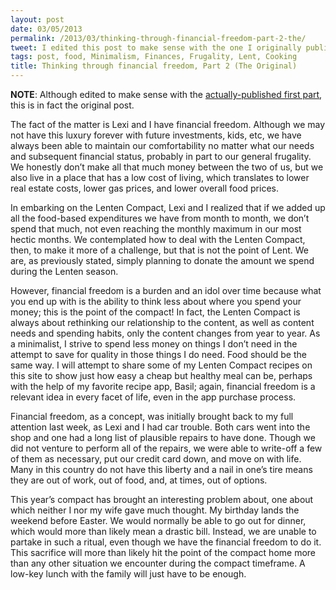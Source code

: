 ```yaml
---
layout: post
date: 03/05/2013
permalink: /2013/03/thinking-through-financial-freedom-part-2-the/
tweet: I edited this post to make sense with the one I originally published, but this is actually the original; is that clear?
tags: post, food, Minimalism, Finances, Frugality, Lent, Cooking
title: Thinking through financial freedom, Part 2 (The Original)
---
```


<p><strong>NOTE</strong>: Although edited to make sense with the <a href="/2013/02/thinking-through-financial-freedom" title="Thinking Through Financial Freedom - Engineered Eloquence">actually-published first part</a>, this is in fact the original post.</p>

<p>The fact of the matter is Lexi and I have financial freedom. Although we may not have this luxury forever with future investments, kids, etc, we have always been able to maintain our comfortability no matter what our needs and subsequent financial status, probably in part to our general frugality. We honestly don&#8217;t make all that much money between the two of us, but we also live in a place that has a low cost of living, which translates to lower real estate costs, lower gas prices, and lower overall food prices.</p>

<p>In embarking on the Lenten Compact, Lexi and I realized that if we added up all the food-based expenditures we have from month to month, we don&#8217;t spend that much, not even reaching the monthly maximum in our most hectic months. We contemplated how to deal with the Lenten Compact, then, to make it more of a challenge, but that is not the point of Lent. We are, as previously stated, simply planning to donate the amount we spend during the Lenten season.</p>

<p>However, financial freedom is a burden and an idol over time because what you end up with is the ability to think less about where you spend your money; this is the point of the compact! In fact, the Lenten Compact is always about rethinking our relationship to the content, as well as content needs and spending habits, only the content changes from year to year. As a minimalist, I strive to spend less money on things I don&#8217;t need in the attempt to save for quality in those things I do need. Food should be the same way. I will attempt to share some of my Lenten Compact recipes on this site to show just how easy a cheap but healthy meal can be, perhaps with the help of my favorite recipe app, Basil; again, financial freedom is a relevant idea in every facet of life, even in the app purchase process.</p>

<p>Financial freedom, as a concept, was initially brought back to my full attention last week, as Lexi and I had car trouble. Both cars went into the shop and one had a long list of plausible repairs to have done. Though we did not venture to perform all of the repairs, we were able to write-off a few of them as necessary, put our credit card down, and move on with life. Many in this country do not have this liberty and a nail in one&#8217;s tire means they are out of work, out of food, and, at times, out of options.</p>

<p>This year&#8217;s compact has brought an interesting problem about, one about which neither I nor my wife gave much thought. My birthday lands the weekend before Easter. We would normally be able to go out for dinner, which would more than likely mean a drastic bill. Instead, we are unable to partake in such a ritual, even though we have the financial freedom to do it. This sacrifice will more than likely hit the point of the compact home more than any other situation we encounter during the compact timeframe. A low-key lunch with the family will just have to be enough.</p>
